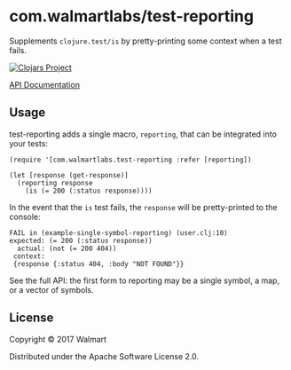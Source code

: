 # com.walmartlabs/test-reporting

Supplements `clojure.test/is` by pretty-printing some context when a test fails.

[![Clojars Project](https://img.shields.io/clojars/v/com.walmartlabs/test-reporting.svg)](https://clojars.org/com.walmartlabs/test-reporting)

[API Documentation](https://walmartlabs.github.io/apidocs/test-reporting/)

## Usage

test-reporting adds a single macro, `reporting`, that can be integrated into
your tests:

```
(require '[com.walmartlabs.test-reporting :refer [reporting])

(let [response (get-response)]
  (reporting response
    (is (= 200 (:status response))))
```

In the event that the `is` test fails, the `response` will be pretty-printed to the console:

```
FAIL in (example-single-symbol-reporting) (user.clj:10)
expected: (= 200 (:status response))
  actual: (not (= 200 404))
 context:
 {response {:status 404, :body "NOT FOUND"}}
```


See the full API: the first form to reporting may be a single symbol, a map, or a vector of symbols.

## License

Copyright © 2017 Walmart

Distributed under the Apache Software License 2.0.

